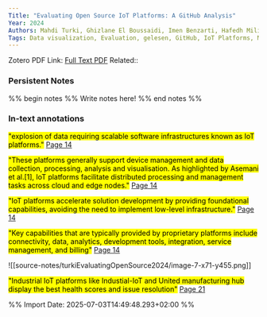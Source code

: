 ```yaml
---
Title: "Evaluating Open Source IoT Platforms: A GitHub Analysis" 
Year: 2024 
Authors: Mahdi Turki, Ghizlane El Boussaidi, Imen Benzarti, Hafedh Mili 
Tags: Data visualization, Evaluation, gelesen, GitHub, IoT Platforms, Manufacturing, Measurement, Open Source, Quality assessment, Robustness, Source coding, Stars
---
```

Zotero PDF Link: [Full Text PDF](zotero://select/library/items/X287SA97) 
Related::  

### Persistent Notes 
%% begin notes %% 
Write notes here! 
 %% end notes %% 

### In-text annotations 

 <mark class="hltr-yellow">"explosion of data requiring scalable software infrastructures known as IoT platforms."</mark> [Page 14](zotero://open-pdf/library/items/X287SA97?page=14&annotation=PUL7LP78) 
 
 
 <mark class="hltr-yellow">"These platforms generally support device management and data collection, processing, analysis and visualisation. As highlighted by Asemani et al.[1], IoT platforms facilitate distributed processing and management tasks across cloud and edge nodes."</mark> [Page 14](zotero://open-pdf/library/items/X287SA97?page=14&annotation=PQSUEXZQ) 
 
 
 <mark class="hltr-yellow">"IoT platforms accelerate solution development by providing foundational capabilities, avoiding the need to implement low-level infrastructure."</mark> [Page 14](zotero://open-pdf/library/items/X287SA97?page=14&annotation=GBS4Q6C5) 
 
 
 <mark class="hltr-yellow">"Key capabilities that are typically provided by proprietary platforms include connectivity, data, analytics, development tools, integration, service management, and billing"</mark> [Page 14](zotero://open-pdf/library/items/X287SA97?page=14&annotation=RCDWR2FX) 
 
 
 

![[source-notes/turkiEvaluatingOpenSource2024/image-7-x71-y455.png]] 
 
 <mark class="hltr-yellow">"Industrial IoT platforms like Industial-IoT and United manufacturing hub display the best health scores and issue resolution"</mark> [Page 21](zotero://open-pdf/library/items/X287SA97?page=21&annotation=N76IPAPI) 
 
 


%% Import Date: 2025-07-03T14:49:48.293+02:00 %%
